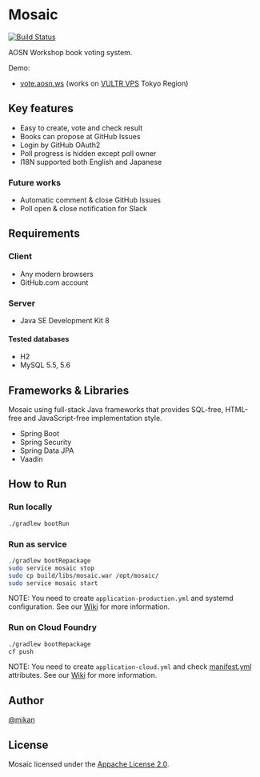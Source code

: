 # Mosaic

[![Build Status](https://travis-ci.org/aosn/mosaic.svg?branch=develop)](https://travis-ci.org/aosn/mosaic)

AOSN Workshop book voting system.

Demo:

* [vote.aosn.ws](https://vote.aosn.ws) (works on [VULTR VPS](http://www.vultr.com/?ref=7053029) Tokyo Region)

## Key features

* Easy to create, vote and check result
* Books can propose at GitHub Issues
* Login by GitHub OAuth2
* Poll progress is hidden except poll owner
* I18N supported both English and Japanese

### Future works

* Automatic comment & close GitHub Issues
* Poll open & close notification for Slack

## Requirements

### Client

* Any modern browsers
* GitHub.com account

### Server

* Java SE Development Kit 8

#### Tested databases

* H2
* MySQL 5.5, 5.6

## Frameworks & Libraries

Mosaic using full-stack Java frameworks that provides SQL-free, HTML-free and JavaScript-free implementation style.

* Spring Boot
* Spring Security 
* Spring Data JPA
* Vaadin

## How to Run

### Run locally

```bash
./gradlew bootRun
```

### Run as service

```bash
./gradlew bootRepackage
sudo service mosaic stop
sudo cp build/libs/mosaic.war /opt/mosaic/
sudo service mosaic start
```

NOTE: You need to create `application-production.yml` and systemd configuration.
See our [Wiki](https://github.com/aosn/mosaic/wiki) for more information.

### Run on Cloud Foundry

```bash
./gradlew bootRepackage
cf push
```

NOTE: You need to create `application-cloud.yml` and check [manifest.yml](manifest.yml) attributes.
See our [Wiki](https://github.com/aosn/mosaic/wiki) for more information.

## Author

[@mikan](https://github.com/mikan)

## License

Mosaic licensed under the [Appache License 2.0](LICENSE).
